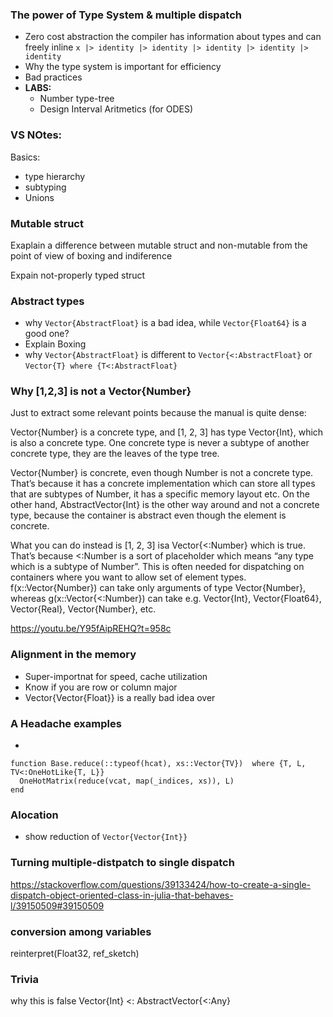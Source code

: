### The power of Type System \& multiple dispatch
  - Zero cost abstraction the compiler has information about types and can freely inline
    `x |> identity |> identity |> identity |> identity |> identity`
  - Why the type system is important for efficiency
  - Bad practices 
  - **LABS:**
      + Number type-tree
      + Design Interval Aritmetics (for ODES)

### VS NOtes: 
Basics:
 - type hierarchy
 - subtyping
 - Unions

### Mutable struct

Exaplain a difference between mutable struct and non-mutable from the point of view of boxing and indiference

Expain not-properly typed struct

### Abstract types
* why `Vector{AbstractFloat}` is a bad idea, while `Vector{Float64}` is a good one?
* Explain Boxing
* why `Vector{AbstractFloat}` is different to `Vector{<:AbstractFloat}` or `Vector{T} where {T<:AbstractFloat}` 


### Why [1,2,3] is not a Vector{Number}
Just to extract some relevant points because the manual is quite dense:

Vector{Number} is a concrete type, and [1, 2, 3] has type Vector{Int}, which is also a concrete type. One concrete type is never a subtype of another concrete type, they are the leaves of the type tree.

Vector{Number} is concrete, even though Number is not a concrete type. That’s because it has a concrete implementation which can store all types that are subtypes of Number, it has a specific memory layout etc. On the other hand, AbstractVector{Int} is the other way around and not a concrete type, because the container is abstract even though the element is concrete.

What you can do instead is [1, 2, 3] isa Vector{<:Number} which is true. That’s because <:Number is a sort of placeholder which means “any type which is a subtype of Number”. This is often needed for dispatching on containers where you want to allow set of element types. f(x::Vector{Number}) can take only arguments of type Vector{Number}, whereas g(x::Vector{<:Number}) can take e.g. Vector{Int}, Vector{Float64}, Vector{Real}, Vector{Number}, etc.


https://youtu.be/Y95fAipREHQ?t=958c
### Alignment in the memory
* Super-importnat for speed, cache utilization
* Know if you are row or column major 
* Vector{Vector{Float}} is a really bad idea over 

### A Headache examples
* 
```
function Base.reduce(::typeof(hcat), xs::Vector{TV})  where {T, L, TV<:OneHotLike{T, L}}
  OneHotMatrix(reduce(vcat, map(_indices, xs)), L)
end
```

### Alocation 
* show reduction of `Vector{Vector{Int}}`



### Turning multiple-distpatch to single dispatch

https://stackoverflow.com/questions/39133424/how-to-create-a-single-dispatch-object-oriented-class-in-julia-that-behaves-l/39150509#39150509


### conversion among variables

reinterpret(Float32, ref_sketch)

### Trivia 
why this is false Vector{Int} <: AbstractVector{<:Any}
